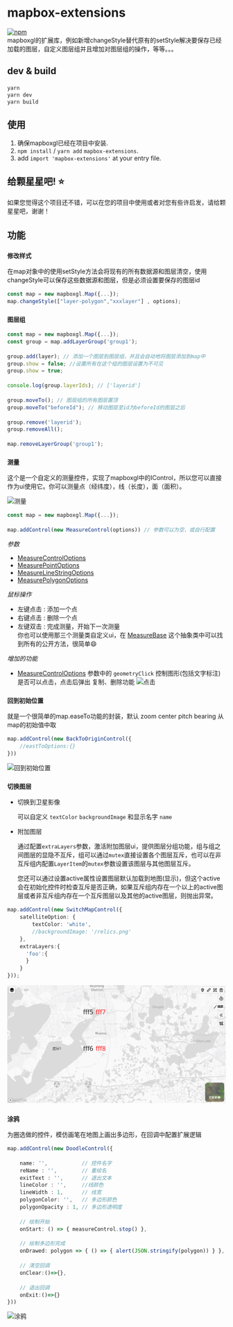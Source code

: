 # mapbox-extensions 
[![npm](https://img.shields.io/npm/v/mapbox-extensions)](https://www.npmjs.com/package/mapbox-extensions)  
mapboxgl的扩展库，例如新增changeStyle替代原有的setStyle解决要保存已经加载的图层，自定义图层组并且增加对图层组的操作，等等。。。
## dev & build 
```
yarn
yarn dev
yarn build
```
## 使用    
1. 确保mapboxgl已经在项目中安装. 
2. `npm install` / `yarn add` `mapbox-extensions`. 
3. add `import 'mapbox-extensions'` at your entry file. 

## 给颗星星吧! :star:
如果您觉得这个项目还不错，可以在您的项目中使用或者对您有些许启发，请给颗星星吧，谢谢！

## 功能 
### `修改样式`  
在map对象中的使用setStyle方法会将现有的所有数据源和图层清空，使用changeStyle可以保存这些数据源和图层，但是必须设置要保存的图层id
``` ts
const map = new mapboxgl.Map({...});
map.changeStyle(["layer-polygon","xxxlayer"] , options);
```

### `图层组`
``` ts
const map = new mapboxgl.Map({...});
const group = map.addLayerGroup('group1');

group.add(layer); // 添加一个图层到图层组，并且会自动地将图层添加到map中
group.show = false; //设置所有在这个组的图层设置为不可见 
group.show = true;

console.log(group.layerIds); // ['layerid']

group.moveTo(); // 图层组的所有图层置顶
group.moveTo("beforeId"); // 移动图层至id为beforeId的图层之后

group.remove('layerid');
group.removeAll();

map.removeLayerGroup('group1');
```  
### `测量`  
这个是一个自定义的测量控件，实现了mapboxgl中的IControl，所以您可以直接作为ui使用它。你可以测量点（经纬度），线（长度），面（面积）。

![测量](./doc/img/draw.gif)

``` ts
const map = new mapboxgl.Map({...});

map.addControl(new MeasureControl(options)) // 参数可以为空，或自行配置
```
*参数*  
- [MeasureControlOptions](./lib/controls/MeasureControl.ts)
- [MeasurePointOptions](./lib/features/Meature/MeasurePoint.ts)  
- [MeasureLineStringOptions](./lib/features/Meature/MeasureLineString.ts)  
- [MeasurePolygonOptions](./lib/features/Meature/MeasurePolygon.ts)  

*鼠标操作* 
- 左键点击 : 添加一个点
- 右键点击 : 删除一个点
- 左键双击 : 完成测量，开始下一次测量  
你也可以使用那三个测量类自定义ui，在 [MeasureBase](./lib/features/Meature/MeasureBase.ts) 这个抽象类中可以找到所有的公开方法，很简单😄

*增加的功能*
- [MeasureControlOptions](./lib/controls/MeasureControl.ts) 参数中的 `geometryClick` 控制图形(包括文字标注)是否可以点击，点击后弹出 复制、删除功能
![点击](./doc/img/draw1.gif)

### `回到初始位置`
就是一个很简单的map.easeTo功能的封装，默认 zoom center pitch bearing 从map的初始值中取

``` ts
map.addControl(new BackToOriginControl({
    //eastToOptions:{}
}))
```

![回到初始位置](./doc/img/back2origin.gif)

### `切换图层` 
- 切换到卫星影像

    可以自定义 `textColor` `backgroundImage` 和显示名字 `name` 

- 附加图层

    通过配置`extraLayers`参数，激活附加图层ui，提供图层分组功能，组与组之间图层的显隐不互斥，组可以通过`mutex`直接设置各个图层互斥，也可以在非互斥组内配置`LayerItem`的`mutex`参数设置该图层与其他图层互斥。

    您还可以通过设置active属性设置图层默认加载到地图(显示)，但这个active会在初始化控件时检查互斥是否正确，如果互斥组内存在一个以上的active图层或者非互斥组内存在一个互斥图层以及其他的active图层，则抛出异常。
``` ts
map.addControl(new SwitchMapControl({
    satelliteOption: {
        textColor: 'white',
        //backgroundImage: '/relics.png'
    },
    extraLayers:{
      'foo':{
      }
    }
}));
```
![切换图层](./doc/img/switchmap.gif)

### `涂鸦` 
为圈选做的控件，模仿画笔在地图上画出多边形，在回调中配置扩展逻辑

``` ts
map.addControl(new DoodleControl({

    name: '',           // 控件名字
    reName : '',        // 重绘名
    exitText : '',      // 退出文本
    lineColor : '',     //线颜色
    lineWidth : 1,      // 线宽
    polygonColor: '',   // 多边形颜色
    polygonOpacity : 1, // 多边形透明度

    // 绘制开始
    onStart: () => { measureControl.stop() },

    // 绘制多边形完成
    onDrawed: polygon => { () => { alert(JSON.stringify(polygon)) } },

    // 清空回调
    onClear:()=>{},

    // 退出回调
    onExit:()=>{}
}))
```
![涂鸦](./doc/img/doodle.gif)